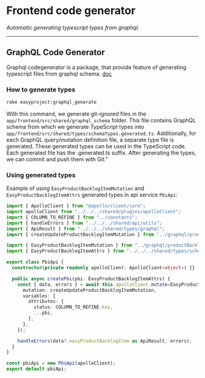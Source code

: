 # Frontend code generator

*Automatic generating typescript types from graphql.*

---

## GraphQL Code Generator

Graphql codegenerator is a package, that provide feature of generating typescript files from graphql schema. [doc](https://the-guild.dev/graphql/codegen/docs/getting-started)

### How to generate types

```bash
rake easyproject:graphql_generate
```

With this command, we generate git-ignored files in the `app/frontend/src/shared/graphql_schema` folder. This file contains GraphQL schema from which we generate TypeScript types into `app/frontend/src/shared/types/schemaTypes.generated.ts`. Additionally, for each GraphQL query/mutation definition file, a separate type file is generated. These generated types can be used in the TypeScript code. Each generated file has the .generated.ts suffix. After generating the types, we can commit and push them with Git."

### Using generated types

Example of using `EasyProductBacklogItemMutation` and `EasyProductBacklogItemAttrs` generated types in api service `PbiApi`:

```ts
import { ApolloClient } from "@apollo/client/core";
import apolloClient from "../../../shared/plugins/apolloClient";
import { COLUMN_TO_REFINE } from "../constants";
import { handleErrors } from "../../../shared/api/utils";
import { ApiResult } from "../../../shared/types/graphql";
import { createUpdateProductBacklogItemMutation } from "../graphql/productBacklogItem";

import { EasyProductBacklogItemMutation } from "../graphql/productBacklogItem.generated";
import { EasyProductBacklogItemAttrs } from "../../../shared/types/schemaTypes.generated";

export class PbiApi {
  constructor(private readonly apolloClient: ApolloClient<object>) {}

  public async createPbi(pbi: EasyProductBacklogItemAttrs) {
    const { data, errors } = await this.apolloClient.mutate<EasyProductBacklogItemMutation>({
      mutation: createUpdateProductBacklogItemMutation,
      variables: {
        attributes: {
          status: COLUMN_TO_REFINE.key,
          ...pbi,
        },
      },
    });

    handleErrors(data?.easyProductBacklogItem as ApiResult, errors);
  }
}

const pbiApi = new PbiApi(apolloClient);
export default pbiApi;
```
